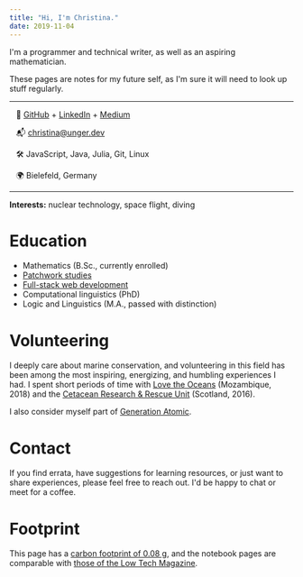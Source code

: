 ```yaml
---
title: "Hi, I'm Christina."
date: 2019-11-04
---
```


I'm a programmer and technical writer, as well as an aspiring mathematician.

These pages are notes for my future self, as I'm sure it will need to look up stuff regularly.

---

  &nbsp;&nbsp; 💾 [GitHub](https://github.com/cunger/) + [LinkedIn](www.linkedin.com/in/christina-unger) + [Medium](https://medium.com/@christina.unger)

  &nbsp;&nbsp; 📬 christina@unger.dev

  &nbsp;&nbsp; ️🛠 JavaScript, Java, Julia, Git, Linux

  &nbsp;&nbsp; 🌍 Bielefeld, Germany

---

**Interests:** nuclear technology, space flight, diving

# Education

* Mathematics (B.Sc., currently enrolled)
* [Patchwork studies](/patchwork)
* [Full-stack web development](https://launchschool.com/)
* Computational linguistics (PhD)
* Logic and Linguistics (M.A., passed with distinction)

# Volunteering

I deeply care about marine conservation, and volunteering in this field has been among the most inspiring, energizing, and humbling experiences I had. I spent short periods of time with [Love the Oceans](https://lovetheoceans.org) (Mozambique, 2018) and the [Cetacean Research & Rescue Unit](http://www.crru.org.uk/) (Scotland, 2016).

I also consider myself part of [Generation Atomic](https://www.generationatomic.org/).

# Contact

If you find errata, have suggestions for learning resources, or just want to share experiences, please feel free to reach out. I'd be happy to chat or meet for a coffee.

# Footprint

This page has a [carbon footprint of 0.08 g](https://www.websitecarbon.com/website/cunger-github-io-about/), and the notebook pages are comparable with [those of the Low Tech Magazine](https://solar.lowtechmagazine.com/2018/09/how-to-build-a-lowtech-website.html).

